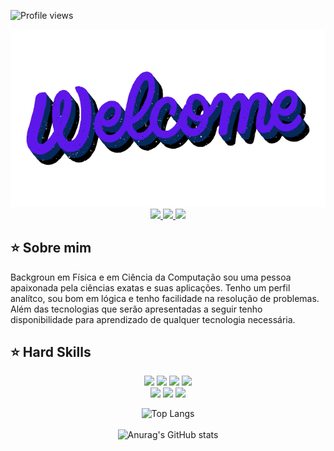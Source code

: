 ![Profile views](https://gpvc.arturio.dev/JeffersonSilemen)

<div align="center">
  <a href="https://github.com/JeffersonSilemen">
    <img src="welcome.png" width="600">
  </a>
</div>

<div align="center">
  <a href="https://github.com/JeffersonSilemen" target="_blank">
    <img src="https://img.shields.io/badge/GitHub-100000?style=for-the-badge&color=rgb(94, 23, 235)&logo=github&logoColor=white" target="_blank">
  </a>
  <a href = "mailto:jeffersonvieiratec@gmail.com">
    <img src="https://img.shields.io/badge/Gmail-D14836?style=for-the-badge&color=rgb(94, 23, 235)&logo=gmail&logoColor=white">
  </a>
  <a href="https://www.linkedin.com/in/jeffersonsilemen/" target="_blank">
    <img src="https://img.shields.io/badge/-LinkedIn-%230077B5?style=for-the-badge&color=rgb(94, 23, 235)&logo=linkedin&logoColor=white" target="_blank">
  </a>
  <br>
</div>

## ⭐️ Sobre mim
Backgroun em Física e em Ciência da Computação sou uma pessoa apaixonada pela ciências exatas e suas aplicações. Tenho um perfil analítco, sou bom em lógica e tenho facilidade na resolução de problemas. Além das tecnologias que serão apresentadas a seguir tenho disponibilidade para aprendizado de qualquer tecnologia necessária. 

## ⭐️ Hard Skills
<div align="center">
  <a href="https://img.shields.io/badge/-HTML-05122A?style=flat&logo=html5" target="_blank"><img src="https://img.shields.io/badge/-HTML-05122A?style=flat&logo=html5"></a>
  <a href="https://img.shields.io/badge/-CSS-05122A?style=flat&logo=css3" target="_blank"><img src="https://img.shields.io/badge/-CSS-05122A?style=flat&logo=css3"></a>
  <a href="https://img.shields.io/badge/-JavaScript-05122A?style=flat&logo=python" target="_blank"><img src="https://img.shields.io/badge/-JavaScript-05122A?style=flat&logo=javascript"></a>
  <a href="https://img.shields.io/badge/-Python-05122A?style=flat&logo=python" target="_blank"><img src="https://img.shields.io/badge/-Python-05122A?style=flat&logo=python"></a>
  <br>
  <a href="https://img.shields.io/badge/-Bootstrap-05122A?style=flat&logo=bootstrap" target="_blank"><img src="https://img.shields.io/badge/-Bootstrap-05122A?style=flat&logo=bootstrap"></a>
  <a href="https://img.shields.io/badge/-Node-05122A?style=flat&logo=node" target="_blank"><img src="https://img.shields.io/badge/-Node-05122A?style=flat&logo=node"></a>
  <a href="https://img.shields.io/badge/-Scrum-05122A?style=flat&logo=scrum" target="_blank"><img src="https://img.shields.io/badge/-Scrum-05122A?style=flat&logo=scrum"></a>
<br>
  
![Top Langs](https://github-readme-stats.vercel.app/api/top-langs/?username=JeffersonSilemen&hide_progress=false&layout=donut)
</br>
</br>
![Anurag's GitHub stats](https://github-readme-stats.vercel.app/api?username=JeffersonSilemen&show_icons=true&theme=tokyonight)
</div>
